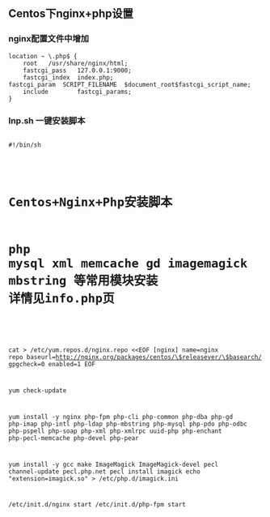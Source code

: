 Centos下nginx+php设置
------------

### nginx配置文件中增加
    location ~ \.php$ {
        root   /usr/share/nginx/html;
        fastcgi_pass   127.0.0.1:9000;
        fastcgi_index  index.php;
	fastcgi_param  SCRIPT_FILENAME  $document_root$fastcgi_script_name;
        include        fastcgi_params;
    }

### lnp.sh 一键安装脚本
<code>
#!/bin/sh

##
# Centos+Nginx+Php安装脚本
# php mysql xml memcache gd imagemagick mbstring 等常用模块安装 详情见info.php页
##
cat > /etc/yum.repos.d/nginx.repo <<EOF
[nginx]
name=nginx repo
baseurl=http://nginx.org/packages/centos/\$releasever/\$basearch/
gpgcheck=0
enabled=1
EOF

yum check-update

yum install -y nginx php-fpm php-cli php-common php-dba php-gd php-imap php-intl php-ldap php-mbstring php-mysql php-pdo php-odbc php-pspell php-soap php-xml php-xmlrpc uuid-php php-enchant php-pecl-memcache php-devel php-pear

yum install -y gcc make ImageMagick ImageMagick-devel
pecl channel-update pecl.php.net
pecl install imagick
echo "extension=imagick.so" > /etc/php.d/imagick.ini

/etc/init.d/nginx start
/etc/init.d/php-fpm start
 
</code>

